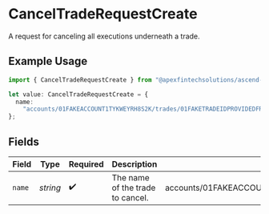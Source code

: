 # CancelTradeRequestCreate

A request for canceling all executions underneath a trade.

## Example Usage

```typescript
import { CancelTradeRequestCreate } from "@apexfintechsolutions/ascend-sdk/models/components";

let value: CancelTradeRequestCreate = {
  name:
    "accounts/01FAKEACCOUNT1TYKWEYRH8S2K/trades/01FAKETRADEIDPROVIDEDFROMCREATETRADE",
};
```

## Fields

| Field                                                                           | Type                                                                            | Required                                                                        | Description                                                                     | Example                                                                         |
| ------------------------------------------------------------------------------- | ------------------------------------------------------------------------------- | ------------------------------------------------------------------------------- | ------------------------------------------------------------------------------- | ------------------------------------------------------------------------------- |
| `name`                                                                          | *string*                                                                        | :heavy_check_mark:                                                              | The name of the trade to cancel.                                                | accounts/01FAKEACCOUNT1TYKWEYRH8S2K/trades/01FAKETRADEIDPROVIDEDFROMCREATETRADE |